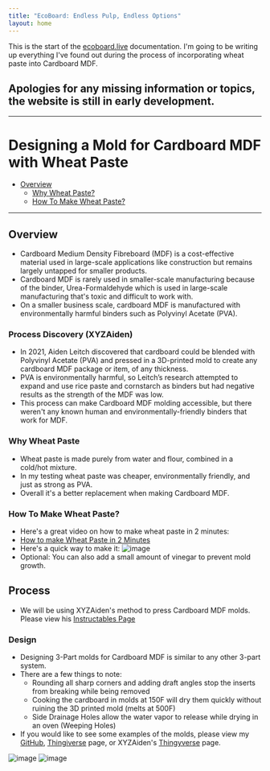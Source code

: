 ```yaml
---
title: "EcoBoard: Endless Pulp, Endless Options"
layout: home
---
```


This is the start of the [ecoboard.live](ecoboard.live) documentation. I'm going to be writing up everything I've found out during the process of incorporating wheat paste into Cardboard MDF.

## Apologies for any missing information or topics, the website is still in early development.

----

# Designing a Mold for Cardboard MDF with Wheat Paste

*   [Overview](#overview)
    *   [Why Wheat Paste?](#why-wheat-paste)
    *   [How To Make Wheat Paste?](#how-to-make-wheat-paste)

----

## Overview
   - Cardboard Medium Density Fibreboard (MDF) is a cost-effective material used in large-scale applications like construction but remains largely untapped for smaller products.
   - Cardboard MDF is rarely used in smaller-scale manufacturing because of the binder, Urea-Formaldehyde which is used in large-scale manufacturing that's toxic and difficult to work with.
   - On a smaller business scale, cardboard MDF is manufactured with environmentally harmful binders such as Polyvinyl Acetate (PVA).
### Process Discovery (XYZAiden)
   - In 2021, Aiden Leitch discovered that cardboard could be blended with Polyvinyl Acetate (PVA) and pressed in a 3D-printed mold to create any cardboard MDF package or item, of any thickness.
   - PVA is environmentally harmful, so Leitch’s research attempted to expand and use rice paste and cornstarch as binders but had negative results as the strength of the MDF was low.
   - This process can make Cardboard MDF molding accessible, but there weren't any known human and environmentally-friendly binders that work for MDF.

### Why Wheat Paste
- Wheat paste is made purely from water and flour, combined in a cold/hot mixture.
- In my testing wheat paste was cheaper, environmentally friendly, and just as strong as PVA.
- Overall it's a better replacement when making Cardboard MDF.

### How To Make Wheat Paste?
- Here's a great video on how to make wheat paste in 2 minutes:
- [How to make Wheat Paste in 2 Minutes](https://www.youtube.com/watch?v=X3r_KtUZRtI#:~:text=Heat%201%20Cup%20of%20water,off%20heat%20and%20let%20cool)
- Here's a quick way to make it:
  ![image](https://github.com/IanCavalluzzi/EcoBoard/assets/126832601/e43dce1c-e4e8-4a29-8f9a-a02dc656665c)
- Optional: You can also add a small amount of vinegar to prevent mold growth.

## Process
- We will be using XYZAiden's method to press Cardboard MDF molds. Please view his [Instructables Page](https://www.instructables.com/id/Recycle-Cardboard-Into-Anything-With-3D-Printing/) 
### Design
- Designing 3-Part molds for Cardboard MDF is similar to any other 3-part system.
- There are a few things to note:
  -  Rounding all sharp corners and adding draft angles stop the inserts from breaking while being removed
  -  Cooking the cardboard in molds at 150F will dry them quickly without ruining the 3D printed mold (melts at 500F)
  -  Side Drainage Holes allow the water vapor to release while drying in an oven (Weeping Holes)
- If you would like to see some examples of the molds, please view my [GitHub](https://github.com/IanCavalluzzi/EcoBoard), [Thingiverse](https://www.thingiverse.com/thing:6580828) page, or XYZAiden's [Thingyverse](https://www.thingiverse.com/thing:3912997) page.

![image](https://github.com/IanCavalluzzi/EcoBoard/assets/126832601/a5144084-e9fe-42c3-91a3-03a0d05ab91a)
![image](https://github.com/IanCavalluzzi/EcoBoard/assets/126832601/5082c1cb-79c3-4941-874d-e572fa26e1e3)






